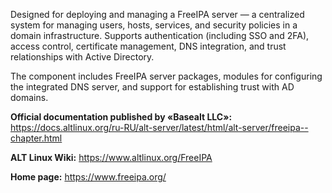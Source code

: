 Designed for deploying and managing
a FreeIPA server — a centralized system for managing users, hosts, services, and security policies
in a domain infrastructure.
Supports authentication (including SSO and 2FA), access control, certificate management,
DNS integration, and trust relationships with Active Directory.

The component includes FreeIPA server packages, modules for configuring the integrated DNS server, and support for establishing trust with AD domains.

**Official documentation published by «Basealt LLC»:**  
<https://docs.altlinux.org/ru-RU/alt-server/latest/html/alt-server/freeipa--chapter.html>

**ALT Linux Wiki:** <https://www.altlinux.org/FreeIPA>

**Home page:** <https://www.freeipa.org/>
